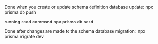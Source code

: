 Done when you create or update schema definition
database update: npx prisma db push

running seed command
npx prisma db seed

Done after changes are made to the schema
database migration : npx prisma migrate dev
